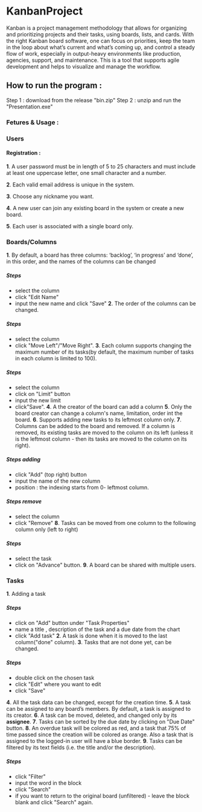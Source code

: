 # KanbanProject
Kanban is a project management methodology that allows for organizing and
prioritizing projects and their tasks, using boards, lists, and cards. With the right
Kanban board software, one can focus on priorities, keep the team in the loop about
what’s current and what’s coming up, and control a steady flow of work, especially in
output-heavy environments like production, agencies, support, and maintenance.
This is a tool that supports agile development and helps to visualize and manage the
workflow.



## How to run the program :
Step 1 : download from the release "bin.zip"
Step 2 : unzip and run the "Presentation.exe"

### Fetures & Usage :
### Users
#### Registration :
**1**. A user password must be in length of 5 to 25 characters and must include at
least one uppercase letter, one small character and a number.

**2**. Each valid email address is unique in the system.

**3**. Choose any nickname you want.

**4**. A new user can join any existing board in the system or create a new board.

**5**. Each user is associated with a single board only.



### Boards/Columns
**1**. By default, a board has three columns: ‘backlog’, ‘in progress’ and ‘done’, in
this order, and the names of the columns can be changed
##### Steps
- select the column
- click "Edit Name"
- input the new name and click "Save"
**2**. The order of the columns can be changed.
##### Steps
- select the column
- click "Move Left"/"Move Right".
**3**. Each column supports changing the maximum number of its tasks(by default, the maximum number of tasks in each column is limited to 100).
##### Steps 
- select the column
- click on "Limit" button
- input the new limit
- click"Save".
**4**. A the creator of the board can add a column
**5**. Only the board creator can change a column's name, limitation, order int the board.
**6**. Supports adding new tasks to its leftmost column only.
**7**. Columns can be added to the board and removed. If a column is removed, its existing tasks are moved to the column on its
left (unless it is the leftmost column - then its tasks are moved to the column
on its right).
##### Steps adding
- click "Add" (top right) button
- input the name of the new column
- position : the indexing starts from 0- leftmost column.
##### Steps remove
- select the column
- click "Remove"
**8**. Tasks can be moved from one column to the following column only (left to
right)
##### Steps
- select the task
- click on "Advance" button.
**9**. A board can be shared with multiple users.

### Tasks
**1**. Adding a task
##### Steps
- click on "Add" button under "Task Properties"
- name a title , description of the task and a due date from the chart
- click "Add task"
**2**. A task is done when it is moved to the last column("done" column).
**3**. Tasks that are not done yet, can be changed.
##### Steps
- double click on the chosen task
- click "Edit" where you want to edit
- click "Save"

**4**. All the task data can be changed, except for the creation time.
**5**. A task can be assigned to any board’s members. By default, a task is assigned
to its creator.
**6**. A task can be moved, deleted, and changed only by its **assignee**.
**7**. Tasks can be sorted by the due date by clicking on "Due Date" button.
**8**. An overdue task will be colored as red, and a task that 75% of time passed since the creation will be colored as orange. Also a task that is assigned to the logged-in user will have a blue border.
**9**. Tasks can be filtered by its text fields (i.e. the title and/or the description).
##### Steps
- click "Filter"
- input the word in the block
- click "Search"
- if you want to return to the original board (unfiltered) - leave the block blank and click "Search" again.
